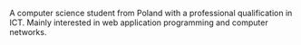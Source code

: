 A computer science student from Poland with a professional qualification in
ICT. Mainly interested in web application programming and computer networks.

